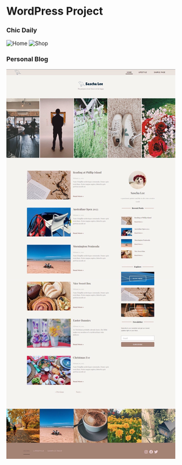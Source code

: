 # WordPress Project

### Chic Daily

![Home](./Chic%20Daily/sascha.epizy.com_.png)
![Shop](./Chic%20Daily/sascha.epizy.com_shop_.png)

### Personal Blog

![Home](./Sascha%20Lee%20Blog/IMG_2808.JPG)
